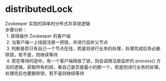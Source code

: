 # distributedLock
Zookeeper 实现的简单的分布式共享锁逻辑 <br />
步骤分析： <br />
  1. 获得操作 Zookeeper 的客户端 <br />
  2. 当客户端一上线就注册一把锁，并进行监听父节点 <br />
  3. 判断是否只有自己一个节点在线，若是则进行业务的处理，处理完成后务必删除锁，若不是，则继续等待<br />
  4. 若在等待的途中，有一个客户端释放了锁，则会调用注册监听的 process() 方法的逻辑，获取所有的锁，看自己是否是最小的那一个，若是则进行业务的处理，处理完后也要删除锁，若不是则继续等待
